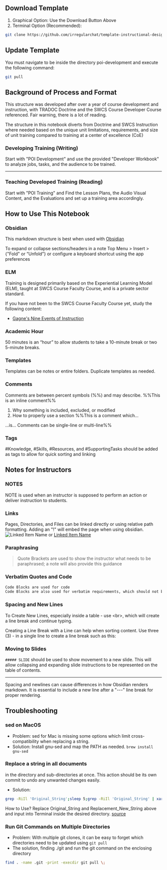 ## Download Template
1. Graphical Option: Use the Download Button Above
1. Terminal Option (Recommended): 

```BASH
git clone https://github.com/irregularchat/template-instructional-design.git
```


## Update Template
You must navigate to be inside the directory poi-development and execute the following command:
```BASH
git pull
```

## Background of Process and Format
This structure was developed after over a year of course development and instruction, with TRADOC Doctrine and the SWCS Course Developer Course referenced. Fair warning, there is a lot of reading.

The structure in this notebook diverts from Doctrine and SWCS Instruction where needed based on the unique unit limitations, requirements, and size of unit training compared to training at a center of excellence (CoE)

### Developing Training (Writing)
Start with "POI Development"  and use the provided "Developer Workbook" to analyze jobs, tasks, and the audience to be trained.

---
### Teaching Developed Training (Reading)
Start with "POI Training" and Find the Lesson Plans, the Audio Visual Content, and the Evaluations and set up a training area accordingly.

## How to Use This Notebook 
### Obsidian 
This markdown structure is best when used with [Obsidian](https://obsidian.md/) 

To expand or collapse sections/headers in a note Top Menu > Insert > {"Fold" or “Unfold”}  or configure a keyboard shortcut using the app preferences

### ELM
Training is designed primarily based on the Experiential Learning Model (ELM), taught at SWCS Course Faculty Course, and is a private sector standard.
 
If you have not been to the SWCS Course Faculty Course yet, study the following content:
- [Gagne's Nine Events of Instruction](https://youtu.be/-31fCUQ2htU)
### Academic Hour
50 minutes is an “hour” to allow students to take a 10-minute break or two 5-minute breaks. 

### Templates
Templates can be notes or entire folders. Duplicate templates as needed. 

### Comments
Comments are between percent symbols (\%%) and may describe. %%This is an inline comment%%

1. Why something is included, excluded, or modified 
2. How to properly use a section
%%This is a comment which... 

...is...
Comments can be single-line or multi-line%%
### Tags
#Knowledge, #Skills, #Resources, and #SupportingTasks should be added as tags to allow for quick sorting and linking

## Notes for Instructors

### NOTES
NOTE is used when an instructor is supposed to perform an action or deliver instruction to students. 

### Links
Pages, Directories, and Files can be linked directly or using relative path formatting. Adding an "!" will embed the page when using obsidian.
![Linked Item Name](./)
or 
[Linked Item Name](./)


### Paraphrasing
> Quote Brackets are used to show the instructor what needs to be paraphrased; a note will also provide this guidance


### Verbatim Quotes and Code
```md
Code Blocks are used for code 
Code Blocks are also used for verbatim requirements, which should not be paraphrased. The code block allows an instructor to notice quickly and to copy if needed.
```

### Spacing and New Lines

To Create New Lines, especially inside a table - use \<br\>, which will create a line break and continue typing. 

Creating a Line Break with a Line can help when sorting content. Use three (3) - in a single line to create a line break such as this:

### Moving to Slides
`##### SLIDE`  should be used to show movement to a new slide. This will allow collapsing and expanding slide instructions to be represented on the table of contents.

---

Spacing and newlines can cause differences in how Obsidian renders markdown. It is essential to include a new line after a "---" line break for proper rendering. 

## Troubleshooting

### sed on MacOS
- Problem: sed for Mac is missing some options which limit cross-compatibility when replacing a string. 
- Solution: Install gnu-sed and map the PATH as needed. `brew install gnu-sed`

### Replace a string in all documents 
in the directory and sub-directories at once. This action should be its own commit to undo any unwanted changes easily. 
- Solution: 
```BASH
grep -RiIl 'Original_String';sleep 5;grep -RiIl 'Original_String' | xargs sed -i 's/Original_String/Replacement_New_String/g'
```

How to Use? Replace Original_String and Replacement_New_String above and input into Terminal inside the desired directory. 
[source](https://www.internalpointers.com/post/linux-find-and-replace-text-multiple-files)

### Run Git Commands on Multiple Directories
- Problem: With multiple git clones, it can be easy to forget which directories need to be updated using `git pull`
- The solution, finding ./git and run the git command on the enclosing directory
```BASH
find . -name .git -print -execdir git pull \;
```

